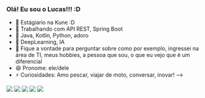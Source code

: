 ### Olá! Eu sou o Lucas!!! :D


- 🔭 Estágiario na Kune :D
- 🌱 Trabalhando com API REST, Spring Boot
- 👯 Java, Kotlin, Python, adoro
- 🤔 DeepLearning, IA
- 💬 Fique a vontade para perguntar sobre como por exemplo, ingressei na área de TI, meus hobbies, a pessoa que sou, o que eu vejo que é um diferencial
- 😄 Pronome: ele/dele
- ⚡ Curiosidades: Amo pescar, viajar de moto, conversar, inovar!
-->

 <a href="https://discord.gg/AXcg5WMU" target="_blank"><img src="https://img.shields.io/badge/Discord-7289DA?style=for-the-badge&logo=discord&logoColor=white" target="_blank"></a> 
  <a href = "lucasgresende12@gmail.com"><img src="https://img.shields.io/badge/-Gmail-%23333?style=for-the-badge&logo=gmail&logoColor=white" target="_blank"></a>
  <a href="https://www.linkedin.com/in/lucas-gabriel-895b66168/" target="_blank"><img src="https://img.shields.io/badge/-LinkedIn-%230077B5?style=for-the-badge&logo=linkedin&logoColor=white" target="_blank"></a> 
  <a href="https://www.instagram.com/lucasg_resende/" target="_blank"><img src="https://img.shields.io/badge/-Instagram-%23E4405F?style=for-the-badge&logo=instagram&logoColor=white" target="_blank"></a>
 	<a href="https://www.twitch.tv/lucasgrexj" target="_blank"><img src="https://img.shields.io/badge/Twitch-9146FF?style=for-the-badge&logo=twitch&logoColor=white" target="_blank"></a>
